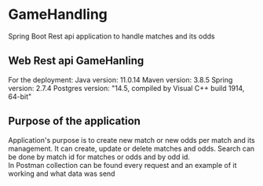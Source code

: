 # GameHandling
Spring Boot Rest api application to handle matches and its odds

## Web Rest api GameHanling
For the deployment:
Java version: 11.0.14
Maven version: 3.8.5
Spring version: 2.7.4
Postgres version: "14.5, compiled by Visual C++ build 1914, 64-bit"


## Purpose of the application
Application's purpose is to create new match or new odds per match and its management.
It can create, update or delete matches and odds.
Search can be done by match id for matches or odds and by odd id.  
In Postman collection can be found every request and an example of it working and what data was send

